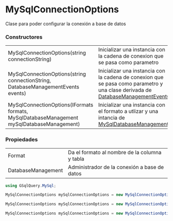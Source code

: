 # MySqlConnectionOptions

Clase para poder configurar la conexión a base de datos

### Constructores

|                                                                                            |                                                                                        |
|--------------------------------------------------------------------------------------------|----------------------------------------------------------------------------------------|
| MySqlConnectionOptions(string connectionString)                                            | Inicializar una instancia con la cadena de conexion que se pasa como parametro         |
| MySqlConnectionOptions(string connectionString, DatabaseManagementEvents events)           | Inicializar una instancia con la cadena de conexion que se pasa como parametro y una clase derivada de [DatabaseManagementEvents](DatabaseManagementEvents.md) |
| MySqlConnectionOptions(IFormats formats, MySqlDatabaseManagement mySqlDatabaseManagement)  | Inicializar una instancia con el formato a utlizar y una intancia de [MySqlDatabaseManagement](MySqlDatabaseManagement.md)   |

### Propiedades

|                               |                                                                                            |
|-------------------------------|--------------------------------------------------------------------------------------------|
| Format                        | Da el formato al nombre de la columna y tabla                                              |
| DatabaseManagement            | Administrador de la conexión a base de datos                                               |

```csharp
using GSqlQuery.MySql;

MySqlConnectionOptions mySqlConnectionOptions = new MySqlConnectionOptions("<connectionString>");

MySqlConnectionOptions mySqlConnectionOptions = new MySqlConnectionOptions("<connectionString>", new MySqlDatabaseManagementEvents());

MySqlConnectionOptions mySqlConnectionOptions = new MySqlConnectionOptions(new MySqlFormats(), new MySqlDatabaseManagement("<connectionString>"));

```